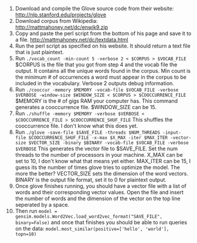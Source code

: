 1) Download and compile the Glove source code from their website: http://nlp.stanford.edu/projects/glove
2) Download corpus from Wikipedia: http://mattmahoney.net/dc/enwik9.zip
3) Copy and paste the perl script from the bottom of his page and save it to a file. http://mattmahoney.net/dc/textdata.html
4) Run the perl script as specified on his website. It should return a text file that is just plaintext.
5) Run `./vocab_count -min-count 5 -verbose 2 < $CORPUS > $VOCAB_FILE`
   $CORPUS is the file that you got from step 4 and the vocab file the output. It contains all the unique words found in the corpus. Min count is the minimum # of occurrences a word must appear in the corpus to be included in the vocabulary. Verbose 2 outputs debug information.
6) Run `./cooccur -memory $MEMORY -vocab-file $VOCAB_FILE -verbose $VERBOSE -window-size $WINDOW_SIZE < $CORPUS > $COOCCURRENCE_FILE` $MEMORY is the # of gigs RAM your computer has. This command generates a cooccurrence file. $WINDOW_SIZE can be 15.
7) Run `./shuffle -memory $MEMORY -verbose $VERBOSE < $COOCCURRENCE_FILE > $COOCCURRENCE_SHUF_FILE` This shuffles the cooccurrence file. I don't know what this does yet.
8) Run `./glove -save-file $SAVE_FILE -threads $NUM_THREADS -input-file $COOCCURRENCE_SHUF_FILE -x-max $X_MAX -iter $MAX_ITER -vector-size $VECTOR_SIZE -binary $BINARY -vocab-file $VOCAB_FILE -verbose $VERBOSE` This generates the vector file to $SAVE_FILE. Set the num threads to the number of processors in your machine. X_MAX can be set to 10, I don't know what that means yet either. MAX_ITER can be 15, I guess its the number of times glove tries to optimize the model. The more the better? VECTOR_SIZE sets the dimension of the word vectors. BINARY is the output file format, set it to 0 for plaintext output.
9) Once glove finishes running, you should have a vector file with a list of words and their corresponding vector values. Open the file and insert the number of words and the dimension of the vector on the top line seperated by a space.
10) Then run `model = gensim.models.Word2Vec.load_word2vec_format("SAVE_FILE", binary=False)` and once that finishes you should be able to run queries on the data: `model.most_similar(positive=['hello', 'world'], topn=10)`
